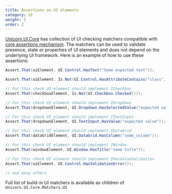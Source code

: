 ```yaml
---
title: Assertions on UI elements
category: UI
weight: 5
order: 2
---
```


[Unicorn.UI.Core](https://www.nuget.org/packages/Unicorn.UI.Core) has collection of UI checking matchers compatible with [core assertions mechanism](../../testing/assertions). The matchers can be used to validate presence, state or properties of UI elements and does not depend on the underlying UI framework. Here is an example of how to use these assertions:

```csharp
Assert.That(uiElement, UI.Control.HasText("Some expected text"));

Assert.That(uiElement, Is.Not(UI.Control.HasAttributeContains("class", "some class")));

// For this check UI element should implement ICheckbox
Assert.That(checkboxElement, Is.Not(UI.Checkbox.Checked()));

// For this check UI element should implement IDropdown
Assert.That(dropdownElement, UI.Dropdown.HasSelectedValue("expected value"));

// For this check UI element should implement ITextInput
Assert.That(dropdownElement, UI.TextInput.HasValue("expected value"));

// For this check UI element should implement IDataGrid
Assert.That(dataGridElement, UI.DataGrid.HasColumn("some_column"));

// For this check UI element should implement IWindow
Assert.That(windowElement, UI.Window.HasTitle("some title"));

// For this check UI element should implement IHasValueValidation
Assert.That(uiElement, UI.Control.HasValidationError());

// and many others
```

Full list of build-in UI matchers is available as children of `Unicorn.UI.Core.Matchers.UI`